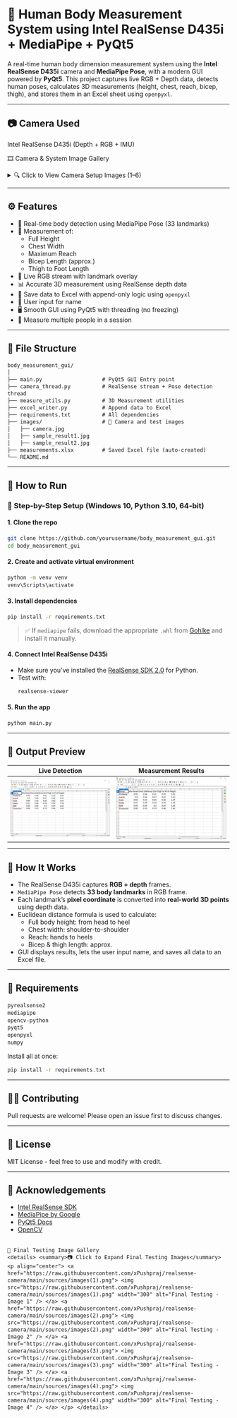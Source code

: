# 🤖 Human Body Measurement System using Intel RealSense D435i + MediaPipe + PyQt5

A real-time human body dimension measurement system using the **Intel RealSense D435i** camera and **MediaPipe Pose**, with a modern GUI powered by **PyQt5**. This project captures live RGB + Depth data, detects human poses, calculates 3D measurements (height, chest, reach, bicep, thigh), and stores them in an Excel sheet using `openpyxl`.

---

## 📷 Camera Used

Intel RealSense D435i (Depth + RGB + IMU)

🎞️ Camera & System Image Gallery
<details> <summary>🔍 Click to View Camera Setup Images (1–6)</summary> <p align="center"> <img src="https://raw.githubusercontent.com/xPushpraj/realsense-camera/main/sources/camera(1).jpeg" width="600" alt="Camera Setup Image 1" /> <br><br> <img src="https://raw.githubusercontent.com/xPushpraj/realsense-camera/main/sources/camera(2).jpeg" width="600" alt="Camera Setup Image 2" /> <br><br> <img src="https://raw.githubusercontent.com/xPushpraj/realsense-camera/main/sources/camera(3).jpeg" width="600" alt="Camera Setup Image 3" /> <br><br> <img src="https://raw.githubusercontent.com/xPushpraj/realsense-camera/main/sources/camera(4).jpeg" width="600" alt="Camera Setup Image 4" /> <br><br> <img src="https://raw.githubusercontent.com/xPushpraj/realsense-camera/main/sources/camera(5).jpeg" width="600" alt="Camera Setup Image 5" /> <br><br> <img src="https://raw.githubusercontent.com/xPushpraj/realsense-camera/main/sources/camera(6).jpeg" width="600" alt="Camera Setup Image 6" /> </p> </details>

---

## ⚙️ Features

- 🎯 Real-time body detection using MediaPipe Pose (33 landmarks)
- 📐 Measurement of:
  - Full Height
  - Chest Width
  - Maximum Reach
  - Bicep Length (approx.)
  - Thigh to Foot Length
- 🎥 Live RGB stream with landmark overlay
- 📊 Accurate 3D measurement using RealSense depth data
- 💾 Save data to Excel with append-only logic using `openpyxl`
- 👤 User input for name
- 🖥️ Smooth GUI using PyQt5 with threading (no freezing)
- 🔁 Measure multiple people in a session

---

## 📁 File Structure

```
body_measurement_gui/
│
├── main.py                   # PyQt5 GUI Entry point
├── camera_thread.py          # RealSense stream + Pose detection thread
├── measure_utils.py          # 3D Measurement utilities
├── excel_writer.py           # Append data to Excel
├── requirements.txt          # All dependencies
├── images/                   # 📸 Camera and test images
│   ├── camera.jpg
│   ├── sample_result1.jpg
│   ├── sample_result2.jpg
├── measurements.xlsx         # Saved Excel file (auto-created)
└── README.md
```

---

## 🚀 How to Run

### 🐍 Step-by-Step Setup (Windows 10, Python 3.10, 64-bit)

#### 1. Clone the repo

```bash
git clone https://github.com/yourusername/body_measurement_gui.git
cd body_measurement_gui
```

#### 2. Create and activate virtual environment

```bash
python -m venv venv
venv\Scripts\activate
```

#### 3. Install dependencies

```bash
pip install -r requirements.txt
```

> ✅ If `mediapipe` fails, download the appropriate `.whl` from [Gohlke](https://www.lfd.uci.edu/~gohlke/pythonlibs/#mediapipe) and install it manually.

#### 4. Connect Intel RealSense D435i

- Make sure you’ve installed the [RealSense SDK 2.0](https://www.intelrealsense.com/sdk-2/) for Python.
- Test with:  
  ```bash
  realsense-viewer
  ```

#### 5. Run the app

```bash
python main.py
```

---

## 🧪 Output Preview

| Live Detection | Measurement Results |
|----------------|---------------------|
| ![Live](sources/measurment.png) | ![output](sources/measurment.png) |

---

## 🧠 How It Works

- The RealSense D435i captures **RGB + depth** frames.
- `MediaPipe Pose` detects **33 body landmarks** in RGB frame.
- Each landmark’s **pixel coordinate** is converted into **real-world 3D points** using depth data.
- Euclidean distance formula is used to calculate:
  - Full body height: from head to heel
  - Chest width: shoulder-to-shoulder
  - Reach: hands to heels
  - Bicep & thigh length: approx.
- GUI displays results, lets the user input name, and saves all data to an Excel file.

---

## 📄 Requirements

```txt
pyrealsense2
mediapipe
opencv-python
pyqt5
openpyxl
numpy
```

Install all at once:

```bash
pip install -r requirements.txt
```

---

## 🧑‍💻 Contributing

Pull requests are welcome! Please open an issue first to discuss changes.

---

## 📜 License

MIT License - feel free to use and modify with credit.

---

## 🙏 Acknowledgements

- [Intel RealSense SDK](https://github.com/IntelRealSense/librealsense)
- [MediaPipe by Google](https://mediapipe.dev/)
- [PyQt5 Docs](https://doc.qt.io/qtforpython/)
- [OpenCV](https://opencv.org/)
```

🧪 Final Testing Image Gallery
<details> <summary>📷 Click to Expand Final Testing Images</summary> <p align="center"> <a href="https://raw.githubusercontent.com/xPushpraj/realsense-camera/main/sources/images(1).png"> <img src="https://raw.githubusercontent.com/xPushpraj/realsense-camera/main/sources/images(1).png" width="300" alt="Final Testing - Image 1" /> </a> <a href="https://raw.githubusercontent.com/xPushpraj/realsense-camera/main/sources/images(2).png"> <img src="https://raw.githubusercontent.com/xPushpraj/realsense-camera/main/sources/images(2).png" width="300" alt="Final Testing - Image 2" /> </a> <a href="https://raw.githubusercontent.com/xPushpraj/realsense-camera/main/sources/images(3).png"> <img src="https://raw.githubusercontent.com/xPushpraj/realsense-camera/main/sources/images(3).png" width="300" alt="Final Testing - Image 3" /> </a> <a href="https://raw.githubusercontent.com/xPushpraj/realsense-camera/main/sources/images(4).png"> <img src="https://raw.githubusercontent.com/xPushpraj/realsense-camera/main/sources/images(4).png" width="300" alt="Final Testing - Image 4" /> </a> </p> </details>
